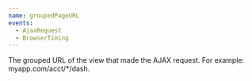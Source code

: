 ```yaml
---
name: groupedPageURL
events:
  - AjaxRequest
  - BrowserTiming
---
```


The grouped URL of the view that made the AJAX request. For example: myapp.com/acct/\*/dash.